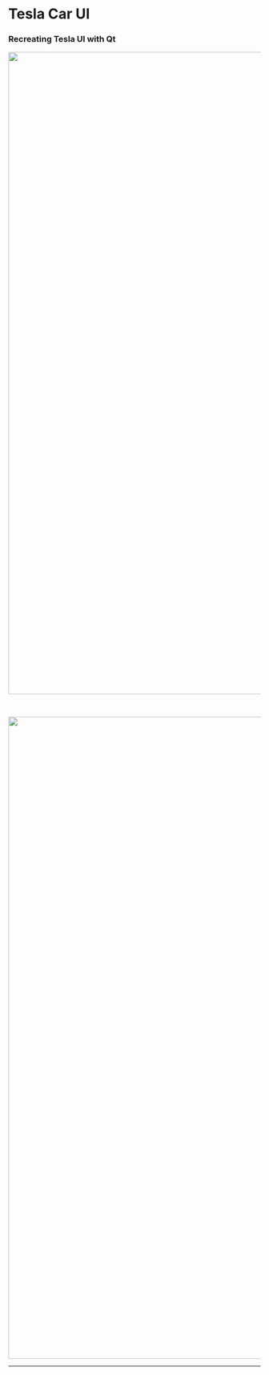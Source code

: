# Tesla Car UI

### Recreating Tesla UI with Qt

<p align="center"><img src="https://i.ibb.co/w7QhhPY/Screenshot-from-2024-04-01-00-42-16.png" width="1280" heigt="720" alt="img1" border="0"></p>

<br>

<p align="center"><img src="https://i.ibb.co/bzVHL5g/Screenshot-from-2024-04-01-00-44-14.png" width="1280" heigt="720" alt="img2" border="0"></p>

---
